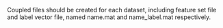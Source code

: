 Coupled files should be created for each dataset, including feature set file and label vector file, named name.mat and name_label.mat respectively.
